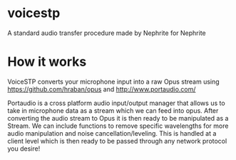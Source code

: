# voicestp
A standard audio transfer procedure made by Nephrite for Nephrite

# How it works
VoiceSTP converts your microphone input into a raw Opus stream using https://github.com/hraban/opus and http://www.portaudio.com/

Portaudio is a cross platform audio input/output manager that allows us to take in microphone data as a stream which we can feed into opus. After converting the audio stream to Opus it is then ready to be manipulated as a Stream. We can include functions to remove specific wavelengths for more audio manipulation and noise cancellation/leveling. This is handled at a client level which is then ready to be passed through any network protocol you desire!
